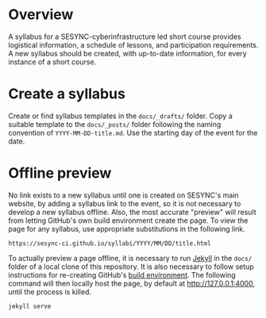 # Overview

A syllabus for a SESYNC-cyberinfrastructure led short course provides logistical information, a schedule of lessons, and participation requirements. A new syllabus should be created, with up-to-date information, for every instance of a short course.

# Create a syllabus

Create or find syllabus templates in the `docs/_drafts/` folder. Copy a suitable template to the `docs/_posts/` folder following the naming convention of `YYYY-MM-DD-title.md`. Use the starting day of the event for the date.

# Offline preview

No link exists to a new syllabus until one is created on SESYNC's main website, by adding a syllabus link to the event, so it is not necessary to develop a new syllabus offline. Also, the most accurate "preview" will result from letting GitHub's own build environment create the page. To view the page for any syllabus, use appropriate substitutions in the following link.

    https://sesync-ci.github.io/syllabi/YYYY/MM/DD/title.html

To actually preview a page offline, it is necessary to run [Jekyll](https://jekyllrb.com) in the `docs/` folder of a local clone of this repository. It is also necessary to follow setup instructions for re-creating GitHub's [build environment](https://pages.github.com/versions/). The following command will then locally host the page, by default at http://127.0.0.1:4000, until the process is killed.

    jekyll serve
